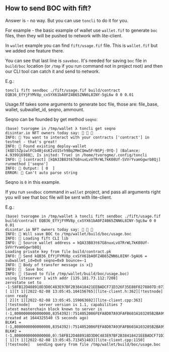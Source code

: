 ## How to send BOC with fift?

Answer is - no way. But you can use `toncli` to do it for you.

For example - the basic example of wallet use `wallet.fif` to generate `boc` files, then they will be pushed to network with lite-client.

In `wallet` example you can find `fift/usage.fif` file. This is `wallet.fif` but we added one feature there. 

You can see that last line is `saveboc`. It's needed for saving `boc` file in `build/boc` location (or `/tmp` if you run command not in project root) and then our CLI tool can catch it and send to network.

E.g.:

```toncli fift sendboc ./fift/usage.fif build/contract EQB36_EfYjFYMV8p_cxSYX61bA0FZ4B65ZNN6L8INY-5gL6w 0 0 0.01```

Usage.fif takes some arguments to generate boc file, those are: file_base, wallet, subwallet_id, seqno, ammount. 

Seqno can be founded by get method `seqno`:

```
(base) tvorogme in /tmp/wallet λ toncli get seqno                                                   
disintar.io NFT owners today say: 🙈 🙉 🙊
INFO: 🚀 You want to interact with your contracts ['contract'] in testnet - that's great!
INFO: 🦘 Found existing deploy-wallet [kQDl5ZpiwlFCb4Bj4sKIvU15rh9Bq2MmCQmw5FrNSPj-9YQ-] (Balance: 4.939916988💎, Is inited: True) in /home/tvorogme/.config/toncli
INFO: 👯 [contract] [kQA33B83t67G8nuxLvU7RrWL7kK08Uf-SVVrYvamGgwrb8Qj] runmethod ['seqno']
INFO: 🧐 Output: [ 0  ]
ERROR: 🧐 Can't auto parse string
```

Seqno is `0` in this example.

If you run `sendboc` command in `wallet` project, and pass all arguments right you will see that boc file will be sent with lite-client. 

E.g.:

```
(base) tvorogme in /tmp/wallet λ toncli fift sendboc ./fift/usage.fif build/contract EQB36_EfYjFYMV8p_cxSYX61bA0FZ4B65ZNN6L8INY-5gL6w 0 0 0.01 
disintar.io NFT owners today say: 🙈 🙉 🙊
INFO: 💾 Will save BOC to /tmp/wallet/build/boc/usage.boc
INFO: 🍿 Loading fift CLI lib
INFO: 👀 Source wallet address = kQA33B83t67G8nuxLvU7RrWL7kK08Uf-SVVrYvamGgwrb8Qj
Loading private key from file build/contract.pk
INFO: 👋 Send kQB36_EfYjFYMV8p_cxSYX61bA0FZ4B65ZNN6L8INY-5gAU6 = subwallet_id=0x0 seqno=0x0 bounce=-1 
INFO: 🧟 Body of transfer message is x{}
INFO: 🥰  Save boc
INFO: 💾 (Saved to file /tmp/wallet/build/boc/usage.boc)
using liteserver 1 with addr [135.181.73.112:7208]
zerostate set to -1:58FB12D488918D3D0C483E97BF2B38418421EEBADCF71D326F35E88F0278807D:07381F469160C8D8C723B691E4A421AB85ADAF6C0DFAC5F32DA5BEADF1EF3F90
[ 1][t 1][2022-02-08 13:05:45.104156765][lite-client.h:362][!testnode]	conn ready
[ 2][t 1][2022-02-08 13:05:45.159063692][lite-client.cpp:363][!testnode]	server version is 1.1, capabilities 7
latest masterchain block known to server is (-1,8000000000000000,8354392):7514052006FEFA8D07A93FAFB603A103205B2BA99FD7A47163A581F8B5E22D45:CE4F90D0AC6B67AC61A46E91DAF9094D3E1E8F9FA3A10F71DFB59F3B96646531 created at 1644325540 (5 seconds ago)
BLK#1 = (-1,8000000000000000,8354392):7514052006FEFA8D07A93FAFB603A103205B2BA99FD7A47163A581F8B5E22D45:CE4F90D0AC6B67AC61A46E91DAF9094D3E1E8F9FA3A10F71DFB59F3B96646531
BLK#2 = (-1,8000000000000000,0):58FB12D488918D3D0C483E97BF2B38418421EEBADCF71D326F35E88F0278807D:07381F469160C8D8C723B691E4A421AB85ADAF6C0DFAC5F32DA5BEADF1EF3F90
[ 1][t 1][2022-02-08 13:05:45.713451483][lite-client.cpp:1150][!testnode]	sending query from file /tmp/wallet/build/boc/usage.boc
```